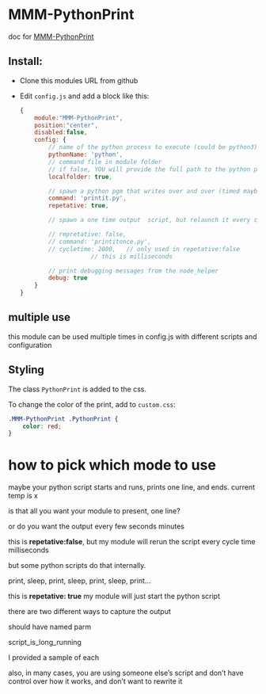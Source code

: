 # MMM-PythonPrint

doc for [MMM-PythonPrint](https://github.com/sdetweil/MMM-PythonPrint)

## Install:

* Clone this modules URL from github

* Edit `config.js` and add a block like this:

	```js
	{
		module:"MMM-PythonPrint",
		position:"center",
		disabled:false,
		config: {
			// name of the python process to execute (could be python3)
			pythonName: 'python',
			// command file in module folder
			// if false, YOU will provide the full path to the python program
			localfolder: true,

			// spawn a python pgm that writes over and over (timed maybe), but keeps running
			command: 'printit.py',
			repetative: true,

			// spawn a one time output  script, but relaunch it every cycletime milliseconds

			// repretative: false,
			// command: 'printitonce.py',
			// cycletime: 2000,   // only used in repetative:false
                        // this is milliseconds

			// print debugging messages from the node_helper
			debug: true
		}
	}
	```
## multiple use

this module can be used multiple times in config.js with different scripts and configuration


## Styling

The class `PythonPrint` is added to the css.

To change the color of the print, add to `custom.css`:

```css
.MMM-PythonPrint .PythonPrint {
	color: red;
}
```

# how to pick which mode to  use

maybe your python script starts and runs, prints one line, and ends. current temp is x

is that all you want your module to present, one line?

or do you want the output every few seconds minutes

this is **repetative:false**, but my module will rerun the script every cycle time milliseconds

but some python scripts do that internally.

print, sleep, print, sleep, print, sleep, print…

this is **repetative: true**
my module will just start the python script

there are two different ways to capture the output

should have named parm

script_is_long_running

I provided a sample of each

also, in many cases, you are using someone else’s script and don’t have control over how it works, and don’t want to rewrite it

